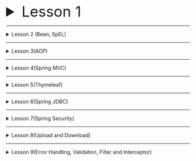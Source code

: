 <details>
<summary style="font-size:40px;">Lesson 1</summary>

1. Rasmdagi page ni HTML,CSS dan foydalanib yarating !
2. Yuqoridagi rasmdagi page ni HTML,BOOTSTRAP dan foydalanib yarating !
3. HTML, CSS, JS dan foydalanib calculator yarating ?

</details>

------

<details>
<summary>Lesson 2 (Bean, SpEL)</summary>

* XML Based konfiguratsiyadan foydalanib bean yarating.
* va ushbu bean-ni propertylarni SpEL orqali to'ldiring.
* Huddi shu ishni Annotation Based konfiguratsiya orqali qiling.

</details>

------

<details>
<summary>Lesson 3(AOP)</summary>

* Performance classini yarating va uni ichida perform() method yozing. AOP dan foydalanib Performance classni perform() 
methodi chaqirilganda log tashlaydigan dastur yozing. xml based konfiguratsiya bilan!
* Performance classini perform() methodida exception sodir bo'lganda Audience classini refund() method chaqiriladigan
dastur yozing.

</details>

------

<details>
<summary>Lesson 4(Spring MVC)</summary>

* Spring MVC dan foydalanib databasedan userlarni olib ekran chiqazuvchi dastur yozing.
* Har bir userni to'liq ma'lumotlarni ko'rish uchun ham alohida pageda ko'rsatadigan API bo'lsin.

</details>

------

<details>
<summary>Lesson 5(Thymeleaf)</summary>

* 4chi darsda yozgan dasturimizni thymeleafdan foydalanib CRUD amallarni qila olish imkoniyatlarni ham qo'shing.

</details>

------

<details>
<summary>Lesson 6(Spring JDBC)</summary>

* Spring JDBC dan foydalanib CRUD qiling va API chiqazing.

</details>

------

<details>
<summary>Lesson 7(Spring Security)</summary>

* Spring Security o'zingiz qaytadan yozing va endi username bilan emas, email orqali kira oladigan qiling.
* va Thymeleaf orqali login va register page yarating.

</details>

------

<details>
<summary>Lesson 8(Upload and Download)</summary>

* Multi File qabul qiladigan va yuklab bo'lgandan so'ng filelarni pathni List qilib qaytaradigan Rest API yozing.

</details>

------

<details>
<summary>Lesson 9(Error Handling, Validation, Filter and Interceptor)</summary>

* Blog yaratadigan dastur yozing.
* Agar Blog toplimasa Error ni ushlang va ekranga 404 page chiqazing.
* Blog Create qiloyotgan paytda validatorlar qo'shing. Agar fieldlardan biri valid bo'lmasa error tashlangan.
* Errorlarni user tanlagan tilga qarab textlarni o'zgartiring.

</details>


